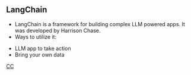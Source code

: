 ## LangChain
* LangChain is a framework for building complex LLM powered apps. It was developed by Harrison Chase.
* Ways to utilize it:
 - LLM app to take action
 - Bring your own data
 

[CC](https://haihai/gpt-drive/)
